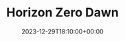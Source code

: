 ---
date: 2023-12-29T18:10:00+00:00
title: "Horizon Zero Dawn"
label: "Platinum"
artwork: "/assets/images/posts/games/horizon-zero-dawn.png"
---